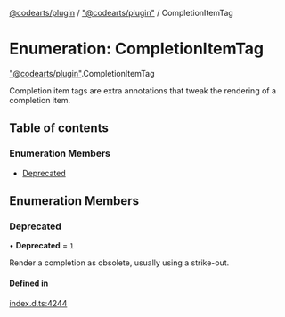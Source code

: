 [@codearts/plugin](../README.md) / ["@codearts/plugin"](../modules/_codearts_plugin_.md) / CompletionItemTag

# Enumeration: CompletionItemTag

["@codearts/plugin"](../modules/_codearts_plugin_.md).CompletionItemTag

Completion item tags are extra annotations that tweak the rendering of a completion
item.

## Table of contents

### Enumeration Members

- [Deprecated](codearts_plugin_.CompletionItemTag.md#deprecated)

## Enumeration Members

### Deprecated

• **Deprecated** = ``1``

Render a completion as obsolete, usually using a strike-out.

#### Defined in

[index.d.ts:4244](https://github.com/huaweicloud/cloudide-plugin-api/blob/a055dd0/index.d.ts#L4244)
